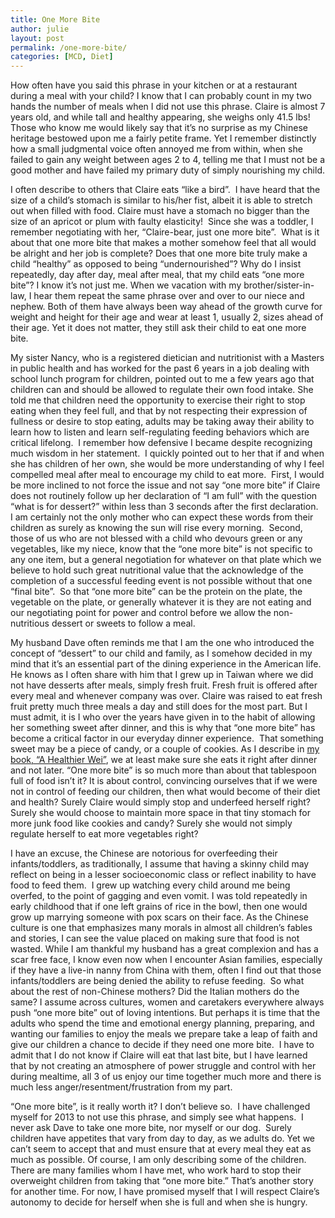 ```yaml
---
title: One More Bite
author: julie
layout: post
permalink: /one-more-bite/
categories: [MCD, Diet]
---
```

How often have you said this phrase in your kitchen or at a restaurant during a meal with your child? I know that I can probably count in my two hands the number of meals when I did not use this phrase. Claire is almost 7 years old, and while tall and healthy appearing, she weighs only 41.5 lbs! Those who know me would likely say that it’s no surprise as my Chinese heritage bestowed upon me a fairly petite frame. Yet I remember distinctly how a small judgmental voice often annoyed me from within, when she failed to gain any weight between ages 2 to 4, telling me that I must not be a good mother and have failed my primary duty of simply nourishing my child.

I often describe to others that Claire eats “like a bird”.  I have heard that the size of a child’s stomach is similar to his/her fist, albeit it is able to stretch out when filled with food. Claire must have a stomach no bigger than the size of an apricot or plum with faulty elasticity!  Since she was a toddler, I remember negotiating with her, “Claire-bear, just one more bite”.  What is it about that one more bite that makes a mother somehow feel that all would be alright and her job is complete? Does that one more bite truly make a child “healthy” as opposed to being “undernourished”? Why do I insist repeatedly, day after day, meal after meal, that my child eats “one more bite”? I know it’s not just me. When we vacation with my brother/sister-in-law, I hear them repeat the same phrase over and over to our niece and nephew. Both of them have always been way ahead of the growth curve for weight and height for their age and wear at least 1, usually 2, sizes ahead of their age. Yet it does not matter, they still ask their child to eat one more bite.

My sister Nancy, who is a registered dietician and nutritionist with a Masters in public health and has worked for the past 6 years in a job dealing with school lunch program for children, pointed out to me a few years ago that children can and should be allowed to regulate their own food intake. She told me that children need the opportunity to exercise their right to stop eating when they feel full, and that by not respecting their expression of fullness or desire to stop eating, adults may be taking away their ability to learn how to listen and learn self-regulating feeding behaviors which are critical lifelong.  I remember how defensive I became despite recognizing much wisdom in her statement.  I quickly pointed out to her that if and when she has children of her own, she would be more understanding of why I feel compelled meal after meal to encourage my child to eat more.  First, I would be more inclined to not force the issue and not say “one more bite” if Claire does not routinely follow up her declaration of “I am full” with the question “what is for dessert?” within less than 3 seconds after the first declaration.  I am certainly not the only mother who can expect these words from their children as surely as knowing the sun will rise every morning.  Second, those of us who are not blessed with a child who devours green or any vegetables, like my niece, know that the “one more bite” is not specific to any one item, but a general negotiation for whatever on that plate which we believe to hold such great nutritional value that the acknowledge of the completion of a successful feeding event is not possible without that one “final bite”.  So that “one more bite” can be the protein on the plate, the vegetable on the plate, or generally whatever it is they are not eating and our negotiating point for power and control before we allow the non-nutritious dessert or sweets to follow a meal.

My husband Dave often reminds me that I am the one who introduced the concept of “dessert” to our child and family, as I somehow decided in my mind that it’s an essential part of the dining experience in the American life.  He knows as I often share with him that I grew up in Taiwan where we did not have desserts after meals, simply fresh fruit. Fresh fruit is offered after every meal and whenever company was over. Claire was raised to eat fresh fruit pretty much three meals a day and still does for the most part. But I must admit, it is I who over the years have given in to the habit of allowing her something sweet after dinner, and this is why that “one more bite” has become a critical factor in our everyday dinner experience.  That something sweet may be a piece of candy, or a couple of cookies. As I describe in [my book, “A Healthier Wei”][1], we at least make sure she eats it right after dinner and not later. “One more bite” is so much more than about that tablespoon full of food isn’t it? It is about control, convincing ourselves that if we were not in control of feeding our children, then what would become of their diet and health? Surely Claire would simply stop and underfeed herself right? Surely she would choose to maintain more space in that tiny stomach for more junk food like cookies and candy? Surely she would not simply regulate herself to eat more vegetables right?

I have an excuse, the Chinese are notorious for overfeeding their infants/toddlers, as traditionally, I assume that having a skinny child may reflect on being in a lesser socioeconomic class or reflect inability to have food to feed them.  I grew up watching every child around me being overfed, to the point of gagging and even vomit. I was told repeatedly in early childhood that if one left grains of rice in the bowl, then one would grow up marrying someone with pox scars on their face. As the Chinese culture is one that emphasizes many morals in almost all children’s fables and stories, I can see the value placed on making sure that food is not wasted. While I am thankful my husband has a great complexion and has a scar free face, I know even now when I encounter Asian families, especially if they have a live-in nanny from China with them, often I find out that those infants/toddlers are being denied the ability to refuse feeding.  So what about the rest of non-Chinese mothers? Did the Italian mothers do the same? I assume across cultures, women and caretakers everywhere always push “one more bite” out of loving intentions. But perhaps it is time that the adults who spend the time and emotional energy planning, preparing, and wanting our families to enjoy the meals we prepare take a leap of faith and give our children a chance to decide if they need one more bite.  I have to admit that I do not know if Claire will eat that last bite, but I have learned that by not creating an atmosphere of power struggle and control with her during mealtime, all 3 of us enjoy our time together much more and there is much less anger/resentment/frustration from my part.

“One more bite”, is it really worth it? I don’t believe so.  I have challenged myself for 2013 to not use this phrase, and simply see what happens.  I never ask Dave to take one more bite, nor myself or our dog.  Surely children have appetites that vary from day to day, as we adults do. Yet we can’t seem to accept that and must ensure that at every meal they eat as much as possible. Of course, I am only describing some of the children. There are many families whom I have met, who work hard to stop their overweight children from taking that “one more bite.” That’s another story for another time. For now, I have promised myself that I will respect Claire’s autonomy to decide for herself when she is full and when she is hungry.

 [1]: the-book/ "The Book"
 [2]: the-book